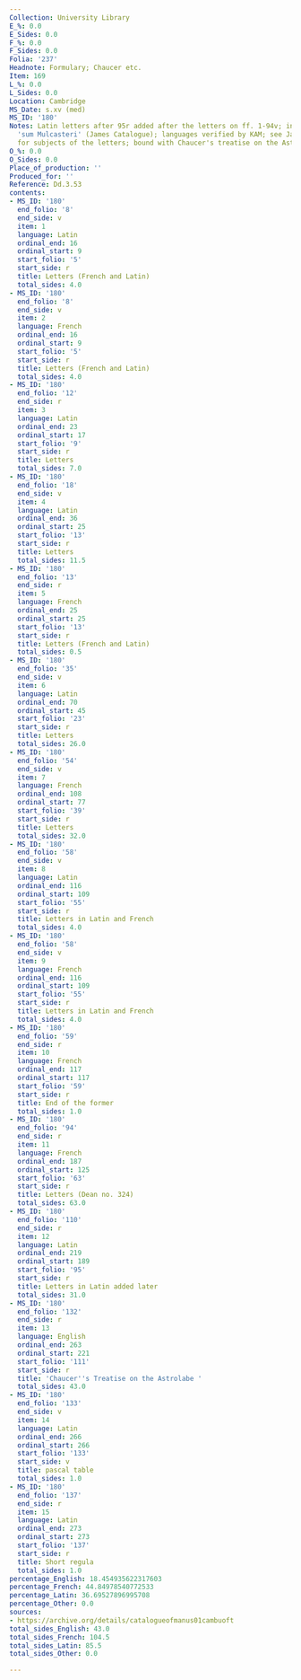 ```yaml
---
Collection: University Library
E_%: 0.0
E_Sides: 0.0
F_%: 0.0
F_Sides: 0.0
Folia: '237'
Headnote: Formulary; Chaucer etc.
Item: 169
L_%: 0.0
L_Sides: 0.0
Location: Cambridge
MS_Date: s.xv (med)
MS_ID: '180'
Notes: Latin letters after 95r added after the letters on ff. 1-94v; inside cover
  'sum Mulcasteri' (James Catalogue); languages verified by KAM; see James catalogue
  for subjects of the letters; bound with Chaucer's treatise on the Astrolabe
O_%: 0.0
O_Sides: 0.0
Place_of_production: ''
Produced_for: ''
Reference: Dd.3.53
contents:
- MS_ID: '180'
  end_folio: '8'
  end_side: v
  item: 1
  language: Latin
  ordinal_end: 16
  ordinal_start: 9
  start_folio: '5'
  start_side: r
  title: Letters (French and Latin)
  total_sides: 4.0
- MS_ID: '180'
  end_folio: '8'
  end_side: v
  item: 2
  language: French
  ordinal_end: 16
  ordinal_start: 9
  start_folio: '5'
  start_side: r
  title: Letters (French and Latin)
  total_sides: 4.0
- MS_ID: '180'
  end_folio: '12'
  end_side: r
  item: 3
  language: Latin
  ordinal_end: 23
  ordinal_start: 17
  start_folio: '9'
  start_side: r
  title: Letters
  total_sides: 7.0
- MS_ID: '180'
  end_folio: '18'
  end_side: v
  item: 4
  language: Latin
  ordinal_end: 36
  ordinal_start: 25
  start_folio: '13'
  start_side: r
  title: Letters
  total_sides: 11.5
- MS_ID: '180'
  end_folio: '13'
  end_side: r
  item: 5
  language: French
  ordinal_end: 25
  ordinal_start: 25
  start_folio: '13'
  start_side: r
  title: Letters (French and Latin)
  total_sides: 0.5
- MS_ID: '180'
  end_folio: '35'
  end_side: v
  item: 6
  language: Latin
  ordinal_end: 70
  ordinal_start: 45
  start_folio: '23'
  start_side: r
  title: Letters
  total_sides: 26.0
- MS_ID: '180'
  end_folio: '54'
  end_side: v
  item: 7
  language: French
  ordinal_end: 108
  ordinal_start: 77
  start_folio: '39'
  start_side: r
  title: Letters
  total_sides: 32.0
- MS_ID: '180'
  end_folio: '58'
  end_side: v
  item: 8
  language: Latin
  ordinal_end: 116
  ordinal_start: 109
  start_folio: '55'
  start_side: r
  title: Letters in Latin and French
  total_sides: 4.0
- MS_ID: '180'
  end_folio: '58'
  end_side: v
  item: 9
  language: French
  ordinal_end: 116
  ordinal_start: 109
  start_folio: '55'
  start_side: r
  title: Letters in Latin and French
  total_sides: 4.0
- MS_ID: '180'
  end_folio: '59'
  end_side: r
  item: 10
  language: French
  ordinal_end: 117
  ordinal_start: 117
  start_folio: '59'
  start_side: r
  title: End of the former
  total_sides: 1.0
- MS_ID: '180'
  end_folio: '94'
  end_side: r
  item: 11
  language: French
  ordinal_end: 187
  ordinal_start: 125
  start_folio: '63'
  start_side: r
  title: Letters (Dean no. 324)
  total_sides: 63.0
- MS_ID: '180'
  end_folio: '110'
  end_side: r
  item: 12
  language: Latin
  ordinal_end: 219
  ordinal_start: 189
  start_folio: '95'
  start_side: r
  title: Letters in Latin added later
  total_sides: 31.0
- MS_ID: '180'
  end_folio: '132'
  end_side: r
  item: 13
  language: English
  ordinal_end: 263
  ordinal_start: 221
  start_folio: '111'
  start_side: r
  title: 'Chaucer''s Treatise on the Astrolabe '
  total_sides: 43.0
- MS_ID: '180'
  end_folio: '133'
  end_side: v
  item: 14
  language: Latin
  ordinal_end: 266
  ordinal_start: 266
  start_folio: '133'
  start_side: v
  title: pascal table
  total_sides: 1.0
- MS_ID: '180'
  end_folio: '137'
  end_side: r
  item: 15
  language: Latin
  ordinal_end: 273
  ordinal_start: 273
  start_folio: '137'
  start_side: r
  title: Short regula
  total_sides: 1.0
percentage_English: 18.454935622317603
percentage_French: 44.84978540772533
percentage_Latin: 36.69527896995708
percentage_Other: 0.0
sources:
- https://archive.org/details/catalogueofmanus01cambuoft
total_sides_English: 43.0
total_sides_French: 104.5
total_sides_Latin: 85.5
total_sides_Other: 0.0

---
```

